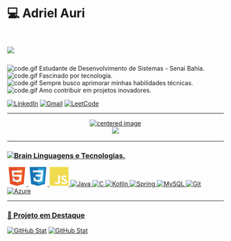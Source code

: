 # 💻 Adriel Auri

<!--**`Desenvolvedor de Software`**-->

<h1 align="left">
    <img src="https://readme-typing-svg.herokuapp.com/?font=Righteous&size=19&center=false&vCenter=false&width=500&height=30&duration=5000&lines=Desenvolvedor%20De%20Software;&color=c9d0dd"/>
</h1>

<img src="https://user-images.githubusercontent.com/74038190/212284087-bbe7e430-757e-4901-90bf-4cd2ce3e1852.gif" alt="code.gif" width="20px">  Estudante de Desenvolvimento de Sistemas - Senai Bahia. <br>
<img src="https://user-images.githubusercontent.com/74038190/212284087-bbe7e430-757e-4901-90bf-4cd2ce3e1852.gif" alt="code.gif" width="20px">  Fascinado por tecnologia. <br>
<img src="https://user-images.githubusercontent.com/74038190/212284087-bbe7e430-757e-4901-90bf-4cd2ce3e1852.gif" alt="code.gif" width="20px">  Sempre busco aprimorar minhas habilidades técnicas. <br>
<img src="https://user-images.githubusercontent.com/74038190/212284087-bbe7e430-757e-4901-90bf-4cd2ce3e1852.gif" alt="code.gif" width="20px">  Amo contribuir em projetos inovadores. <br>

[![LinkedIn](https://img.shields.io/badge/LinkedIn-0077B5?style=for-the-badge&logo=linkedin&logoColor=white)](https://www.linkedin.com/in/adriel-auri-dev/) 
[![Gmail](https://img.shields.io/badge/-adrielauri.dev@gmail.com-D14836?style=for-the-badge&logo=gmail&logoColor=white&link=mailto:gabrielleribeiro2010@gmail.com)](mailto:gabrielleribeiro2010@gmail.com)
[![LeetCode](https://img.shields.io/badge/-LeetCode-FFA116?style=for-the-badge&logo=LeetCode&logoColor=black)](https://leetcode.com/u/AdrielAuri/)

---

<div >
  <a href="https://github.com/AdrielAuri"> 
  <center>
    <img height="180em" src="https://github-readme-stats.vercel.app/api?username=AdrielAuri&show_icons=true&theme=dark&include_all_commits=true&count_private=true" alt="centered image">
  </center>
  <center>  
    <img height="180em" src="https://github-readme-stats.vercel.app/api/top-langs/?username=AdrielAuri&layout=compact&langs_count=10&theme=dark"/>  
  </center>
</div>

---

### <img src="https://raw.githubusercontent.com/Tarikul-Islam-Anik/Animated-Fluent-Emojis/master/Emojis/Hand%20gestures/Brain.png" alt="Brain" width="25" height="25" /> Linguagens e Tecnologias.<br /> 
<div align="left">
  <img height="45" width="45" src="https://raw.githubusercontent.com/devicons/devicon/master/icons/html5/html5-original.svg" alt="HTML5" title="HTML5"/>
  <img height="45" width="45" src="https://raw.githubusercontent.com/devicons/devicon/master/icons/css3/css3-original.svg" alt="CSS3" title="CSS3"/>
  <img height="45" width="45" src="https://raw.githubusercontent.com/devicons/devicon/master/icons/javascript/javascript-plain.svg" alt="JavaScript" title="JavaScript"/>
  <img height="50" width="50" src="https://cdn.jsdelivr.net/gh/devicons/devicon@latest/icons/java/java-original.svg" alt="Java" title="Java"/>
  <img height="45" width="45" src="https://cdn.jsdelivr.net/gh/devicons/devicon@latest/icons/c/c-original.svg" alt="C" title="C" />
  <img height="45" width="45" src="https://cdn.jsdelivr.net/gh/devicons/devicon@latest/icons/kotlin/kotlin-original.svg" alt="Kotlin" title="Kotlin" />
  <img height="45" width="45" src="https://cdn.jsdelivr.net/gh/devicons/devicon@latest/icons/spring/spring-original.svg" alt="Spring" title="Spring"/>
  <img height="45" width="45" src="https://cdn.jsdelivr.net/gh/devicons/devicon@latest/icons/mysql/mysql-original.svg" alt="MySQL" title="MySQL"/>
  <img height="45" width="45" src="https://cdn.jsdelivr.net/gh/devicons/devicon@latest/icons/git/git-original.svg" alt="Git" title="Git"/>
  <img height="45" width="45" src="https://cdn.jsdelivr.net/gh/devicons/devicon@latest/icons/azure/azure-original.svg" alt="Azure" title="Azure"/>
  
</div>

---

### 📌 Projeto em Destaque
[![GitHub Stat](https://github-readme-stats.vercel.app/api/pin/?username=AdrielAuri&repo=DesafioOneAlura-Amigo-Secreto&theme=dark)](https://github.com/AdrielAuri/DesafioOneAlura-Amigo-Secreto)
[![GitHub Stat](https://github-readme-stats.vercel.app/api/pin/?username=AdrielAuri&repo=Projeto-Game-sudoku&theme=dark)](https://github.com/AdrielAuri/Projeto-Game-Sudoku)

